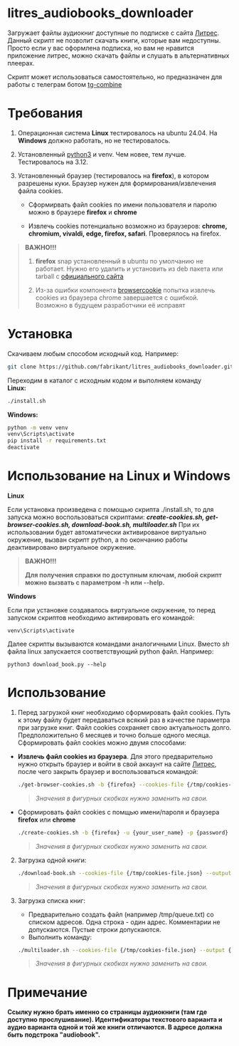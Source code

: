 # litres_audiobooks_downloader
Загружает файлы аудиокниг доступные по подписке с сайта [Литрес](https://litres.ru).
Данный скрипт не позволит скачать книги, которые вам недоступны. Просто если у вас оформлена подписка, но вам не нравится приложение литрес, можно скачать файлы и слушать в альтернативных плеерах.

Скрипт может использоваться самостоятельно, но предназначен для работы с телеграм ботом [tg-combine](https://github.com/fabrikant/tg-combine)

# Требования
1. Операционная система **Linux** тестировалось на ubuntu 24.04. На **Windows** должно работать, но не тестировалось.
1. Установленный [python3](https://www.python.org/) и venv. Чем новее, тем лучше. Тестировалось на 3.12.

1. Установленный браузер (тестировалось на **firefox**), в котором разрешены куки. Браузер нужен для формирования/извлечения файла cookies. 
    
    - Сформирвать файл cookies по имени пользователя и паролю можно в браузере **firefox** и **chrome**

    - Извлечь cookies потенциально возможно из браузеров: **chrome, chromium, vivaldi, edge, firefox, safari**. Проверялось на firefox.

>**ВАЖНО!!!** 
>
>1. **firefox** snap установленный в ubuntu по умолчанию не работает. Нужно его удалить и установить из deb пакета или tarball с [официального сайта](https://www.mozilla.org/en-US/firefox/)
>
>1. Из-за ошибки компонента [browsercookie](https://pypi.org/project/browsercookie/) попытка извлечь cookies из браузера chrome завершается с ошибкой. Возможно в будущем разработчики её исправят


# Установка
Скачиваем любым способом исходный код. Например:  
```bash
git clone https://github.com/fabrikant/litres_audiobooks_downloader.git
```
Переходим в каталог с исходным кодом и выполняем команду  
**Linux:**
```bash
./install.sh
```
**Windows:**
```cmd
python -m venv venv
venv\Scripts\activate
pip install -r requirements.txt
deactivate
```

# Использование на Linux и Windows
**Linux**

Если установка произведена с помощью скрипта ./install.sh, то для запуска можно воспользоваться скриптами: ***create-cookies.sh, get-browser-cookies.sh, download-book.sh, multiloader.sh***
При их использовании будет автоматически активированое виртуально окружение, вызван скрипт python, а по окончанию работы деактивировано виртуальное окружение.

>**ВАЖНО!!!**
>
>**Для получения справки по доступным ключам, любой скрипт можно вызвать с параметром -h или --help.**

**Windows**

Если при установке создавалось виртуальное окружение, то перед запуском скриптов необходимо активировать его командой:
```
venv\Scripts\activate
```
Далее скрипты вызываются командами аналогичными Linux. Вместо *sh* файла linux запускается соответствующий python файл. Например:
```
python3 download_book.py --help
```

# Использование

1. Перед загрузкой книг необходимо сформировать файл cookies. Путь к этому файлу будет передаваться всякий раз в качестве параметра при загрузке книг. Файл cookies сохраняет свою актуальность долго. Предположительно 6 месяцев и точно больше одного месяца.  Сформировать файл cookies можно двумя способами:
 - **Извлечь файл cookies из браузера**. Для этого предварительно нужно открыть браузер и войти в свой аккаунт на сайте [Литрес](litres.ru), после чего закрыть браузер и воспользоваться командой:
 
    ```bash
    ./get-browser-cookies.sh -b {firefox} --cookies-file {/tmp/cookies-file.json}
    ```
    >*Значения в фигурных скобках нужно заменить на свои.*
- Сформировать файл cookies с помщью имени/пароля и браузера **firefox** или **chrome**
    ```bash
    ./create-cookies.sh -b {firefox} -u {your_user_name} -p {password} --cookies-file {/tmp/cookies-file.json}
    ```
    >*Значения в фигурных скобках нужно заменить на свои.*

2. Загрузка одной книги:

    ```bash
    ./download-book.sh --cookies-file {/tmp/cookies-file.json} --output {/tmp/audiobooks} --url {https://www.litres.ru/audiobook/sebastyan-fitcek/pacient-osoboy-kliniki-54990486/}
    ``` 
    >*Значения в фигурных скобках нужно заменить на свои.*

3. Загрузка списка книг:
    - Предварительно создать файл (например /tmp/queue.txt) со списком адресов. Одна строка - один адрес. Комментарии не допускаются. Пустые строки допускаются.
    - Выполнить команду:
    ```bash
    ./multiloader.sh --cookies-file {/tmp/cookies-file.json} --output {/tmp/audiobooks} --input {/tmp/queue.txt}
    ``` 
    >*Значения в фигурных скобках нужно заменить на свои.*

# Примечание
**Ссылку нужно брать именно со страницы аудиокниги (там где доступно прослушивание). Идентификаторы текстового варианта и аудио варианта одной и той же книги отличаются. 
В адресе должна быть подстрока "audiobook".**
